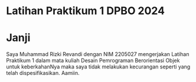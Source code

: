 # Latihan Praktikum 1 DPBO 2024
# Janji

Saya Muhammad Rizki Revandi dengan NIM 2205027 mengerjakan Latihan Praktikum 1
dalam mata kuliah Desain Pemrograman Berorientasi Objek untuk keberkahanNya maka saya tidak
melakukan kecurangan seperti yang telah dispesifikasikan. Aamiin.
